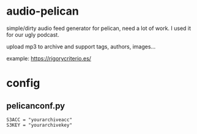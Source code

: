 # audio-pelican

simple/dirty audio feed generator for pelican, need a lot of work. I used it for our ugly podcast.

upload mp3 to archive and support tags, authors, images...

example: https://rigorycriterio.es/

# config
## pelicanconf.py
    S3ACC = "yourarchiveacc"
    S3KEY = "yourarchivekey"
  
